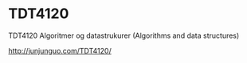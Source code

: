 TDT4120
=======

TDT4120 Algoritmer og datastrukurer (Algorithms and data structures)

http://junjunguo.com/TDT4120/
